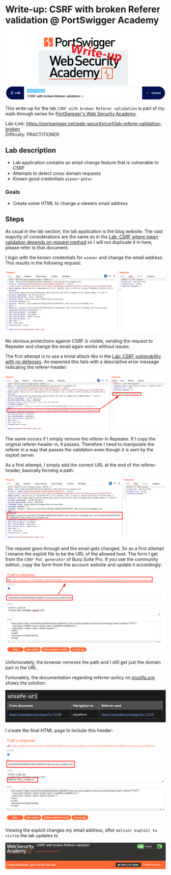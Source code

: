 # Write-up: CSRF with broken Referer validation @ PortSwigger Academy

![logo](img/logo.png)

This write-up for the lab `CSRF with broken Referer validation` is part of my walk-through series for [PortSwigger's Web Security Academy](https://portswigger.net/web-security).

Lab-Link: <https://portswigger.net/web-security/csrf/lab-referer-validation-broken>  
Difficulty: PRACTITIONER    

## Lab description

- Lab application contains an email change feature that is vulnerable to CSRF
- Attempts to detect cross domain requests
- Known good credentials `wiener:peter`

### Goals

- Create some HTML to change a viewers email address

## Steps

As usual in the lab section, the lab application is the blog website. The vast majority of considerations are the same as in the [Lab: CSRF where token validation depends on request method](../CSRF_where_token_validation_depends_on_request_method/README.md) so I will not duplicate it in here, please refer to that document.

I login with the known credentials for `wiener` and change the email address. This results in the following request:

![change_request](img/change_request.png)

No obvious protections against CSRF is visible, sending the request to Repeater and change the email again works without issues.

The first attempt is to use a trivial attack like in the [Lab: CSRF vulnerability with no defenses](../CSRF_vulnerability_with_no_defenses/README.md). As expected this fails with a descriptive error message indicating the referer-header:

![trivial_attempt](img/trivial_attempt.png)

The same occurs if I simply remove the referer in Repeater. If I copy the original referer-header in, it passes. Therefore I need to manipulate the referer in a way that passes the validation even though it is sent by the exploit server. 

As a first attempt, I simply add the correct URL at the end of the referer-header, basically forming a path:

![real_url_as_path](img/real_url_as_path.png)

The request goes through and the email gets changed. So as a first attempt I rename the exploit file to be the URL of the allowed host. The form I get from the `CSRF PoC generator` of Burp Suite Pro. If you use the community edition, copy the form from the account website and update it accordingly:

![modify_path](img/modify_path.png)

Unfortunately, the browser removes the path and I still get just the domain part in the URL.

Fortunately, the documentation regarding referrer-policy on [mozilla.org](https://developer.mozilla.org/en-US/docs/Web/HTTP/Headers/Referrer-Policy) shows the solution:

![referrer_policy_docu](img/referrer_policy_docu.png)

I create the final HTML page to include this header:

![final_html](img/final_html.png)

Viewing the exploit changes my email address, after `deliver exploit to victim` the lab updates to

![success](img/success.png)
